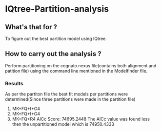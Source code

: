 # IQtree-Partition-analysis
## What's that for ?
 To figure out the best partition model using IQtree.
## How to carry out the analysis ?
  Perform partitioning  on the cognato.nexus file(contains both alignment and patition file) using the command line mentioned in the Modelfinder file.
  ### Results 
   As per the partiton file the best fit models per partitions were determined(Since three partitions were made in the partition file)
   1. MK+FQ+I+G4
   2. MK+FQ+I+G4
   3. MK+FQ+R4
   AICc Score: 74695.2448 
  The AICc value was found less then the unpartitioned model which is 74950.4333

  
